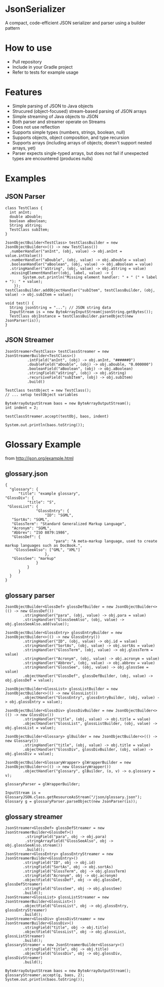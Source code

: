 # JsonSerializer
A compact, code-efficient JSON serializer and parser using a builder pattern

# How to use

* Pull repository
* Include in your Gradle project
* Refer to tests for example usage
 
# Features
* Simple parsing of JSON to Java objects
* Strucured (object-focused) stream-based parsing of JSON arrays
* Simple streaming of Java objects to JSON
* Both parser and streamer operate on Streams
* Does not use reflection
* Supports simple types (numbers, strings, boolean, null)
* Supports objects, object composition, and type recursion
* Supports arrays (including arrays of objects; doesn't support nested arrays, yet)
* Parser expects single-typed arrays, but does not fail if unexpected types are encountered (produces nulls)

# Examples

## JSON Parser

    class TestClass {
      int anInt;
      double aDouble;
      boolean aBoolean;
      String aString;
      TestClass subItem;
    }

    JsonObjectBuilder<TestClass> testClassBuilder = new JsonObjectBuilder<>(() -> new TestClass())
      .numberHandler("anInt", (obj, value) -> obj.anInt = value.intValue())
      .numberHandler("aDouble", (obj, value) -> obj.aDouble = value)
      .booleanHandler("aBoolean", (obj, value) -> obj.aBoolean = value)
      .stringHandler("aString", (obj, value) -> obj.aString = value)
      .missingElementHandler((obj, label, value) -> {
            System.out.println("Missing element handler: " + " (" + label + "): " + value);
        });
    testClassBuilder.addObjectHandler("subItem", testClassBuilder, (obj, value) -> obj.subItem = value);

    void test() {
      String jsonString = "..."; // JSON string data
      InputStream is = new ByteArrayInputStream(jsonString.getBytes());
      TestClass objInstance = testClassBuilder.parseObject(new JsonParser(is));
    }

## JSON Streamer

    JsonStreamer<TestClass> testClassStreamer = new JsonStreamerBuilder<TestClass>()
              .intField("anInt", (obj) -> obj.anInt, "######0")
              .doubleField("aDouble", (obj) -> obj.aDouble, "0.000000")
              .booleanField("aBoolean", (obj) -> obj.aBoolean)
              .stringField("aString", (obj) -> obj.aString)
              .recursiveField("subItem", (obj) -> obj.subItem)
              .build()

    TestClass testObject = new TestClass();
    // ... setup testObject variables

    ByteArrayOutputStream baos = new ByteArrayOutputStream();
    int indent = 2;

    testClassStreamer.accept(testObj, baos, indent)

    System.out.println(baos.toString());
  
# Glossary Example

from http://json.org/example.html

## glossary.json

    {
      "glossary": {
          "title": "example glossary",
    "GlossDiv": {
              "title": "S",
     "GlossList": {
                  "GlossEntry": {
                      "ID": "SGML",
       "SortAs": "SGML",
       "GlossTerm": "Standard Generalized Markup Language",
       "Acronym": "SGML",
       "Abbrev": "ISO 8879:1986",
       "GlossDef": {
                          "para": "A meta-markup language, used to create markup languages such as DocBook.",
        "GlossSeeAlso": ["GML", "XML"]
                      },
       "GlossSee": "markup"
                  }
              }
          }
      }
    }

## glossary parser

    JsonObjectBuilder<GlossDef> glossDefBuilder = new JsonObjectBuilder<>(() -> new GlossDef())
            .stringHandler("para", (obj, value) -> obj.para = value)
            .stringHandler("GlossSeeAlso", (obj, value) -> obj.glossSeeAlso.add(value));

    JsonObjectBuilder<GlossEntry> glossEntryBuilder = new JsonObjectBuilder<>(() -> new GlossEntry())
            .stringHandler("ID", (obj, value) -> obj.id = value)
            .stringHandler("SortAs", (obj, value) -> obj.sortAs = value)
            .stringHandler("GlossTerm", (obj, value) -> obj.glossTerm = value)
            .stringHandler("Acronym", (obj, value) -> obj.acronym = value)
            .stringHandler("Abbrev", (obj, value) -> obj.abbrev = value)
            .stringHandler("GlossSee", (obj, value) -> obj.glossSee = value)
            .objectHandler("GlossDef", glossDefBuilder, (obj, value) -> obj.glossDef = value);

    JsonObjectBuilder<GlossList> glossListBuilder = new JsonObjectBuilder<>(() -> new GlossList())
            .objectHandler("GlossEntry", glossEntryBuilder, (obj, value) -> obj.glossEntry = value);

    JsonObjectBuilder<GlossDiv> glossDivBuilder = new JsonObjectBuilder<>(() -> new GlossDiv())
            .stringHandler("title", (obj, value) -> obj.title = value)
            .objectHandler("GlossList", glossListBuilder, (obj, value) -> obj.glossList = value);

    JsonObjectBuilder<Glossary> glBuilder = new JsonObjectBuilder<>(() -> new Glossary())
            .stringHandler("title", (obj, value) -> obj.title = value)
            .objectHandler("GlossDiv", glossDivBuilder, (obj, value) -> obj.glossDiv = value);

    JsonObjectBuilder<GlossaryWrapper> glWrapperBuilder = new JsonObjectBuilder<>(() -> new GlossaryWrapper())
            .objectHandler("glossary", glBuilder, (o, v) -> o.glossary = v);

    glossaryParser = glWrapperBuilder;
    
    InputStream is = GlossaryJSON.class.getResourceAsStream("/json/glossary.json");
    Glossary g = glossaryParser.parseObject(new JsonParser(is));
        
## glossary streamer

    JsonStreamer<GlossDef> glossDefStreamer = new JsonStreamerBuilder<GlossDef>()
             .stringField("para", obj -> obj.para)
             .stringArrayField("GlossSeeAlso", obj -> obj.glossSeeAlso.stream())
             .build();
    JsonStreamer<GlossEntry> glossEntryStreamer = new JsonStreamerBuilder<GlossEntry>()
            .stringField("ID", obj -> obj.id)
            .stringField("SortAs", obj -> obj.sortAs)
            .stringField("GlossTerm", obj -> obj.glossTerm)
            .stringField("Acronym", obj -> obj.acronym)
            .objectField("GlossDef", obj -> obj.glossDef, glossDefStreamer)
            .stringField("GlossSee", obj -> obj.glossSee)
            .build();
    JsonStreamer<GlossList> glossListStreamer = new JsonStreamerBuilder<GlossList>()
            .objectField("GlossList", obj -> obj.glossEntry, glossEntryStreamer)
            .build();
    JsonStreamer<GlossDiv> glossDivStreamer = new JsonStreamerBuilder<GlossDiv>()
            .stringField("title", obj -> obj.title)
            .objectField("GlossList", obj -> obj.glossList, glossListStreamer)
            .build();
    glossaryStreamer = new JsonStreamerBuilder<Glossary>()
            .stringField("title", obj -> obj.title)
            .objectField("GlossDiv", obj -> obj.glossDiv, glossDivStreamer)
            .build();
            
    ByteArrayOutputStream baos = new ByteArrayOutputStream();
    glossaryStreamer.accept(g, baos, 2);
    System.out.println(baos.toString());

